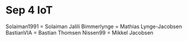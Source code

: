 # Sep 4 IoT


Solaiman1991 = Solaiman Jalili
Bimmerlynge = Mathias Lynge-Jacobsen
BastianVIA = Bastian Thomsen 
Nissen99 = Mikkel Jacobsen


